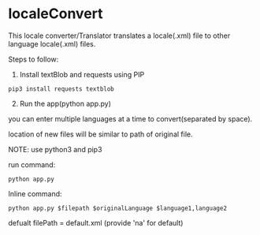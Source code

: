 # localeConvert
This locale converter/Translator translates a locale(.xml) file to other language locale(.xml) files.

Steps to follow:

1. Install textBlob and requests using PIP

```pip3 install requests textblob```

2. Run the app(python app.py)

you can enter multiple languages at a time to convert(separated by space).

location of new files will be similar to path of original file.

NOTE: use python3 and pip3

run command: 

`python app.py`

Inline command: 

`python app.py $filepath $originalLanguage $language1,language2`

defualt filePath = default.xml (provide 'na' for default)
